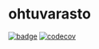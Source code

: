# ohtuvarasto
[![badge](https://github.com/Lindrax/ohtuvarasto/workflows/CI/badge.svg)](https://github.com/Lindrax/ohtuvarasto/actions)
[![codecov](https://codecov.io/github/Lindrax/ohtuvarasto/graph/badge.svg?token=2GOWN4VI54)](https://codecov.io/github/Lindrax/ohtuvarasto)
